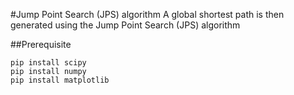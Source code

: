 #Jump Point Search (JPS) algorithm
A global shortest path is then generated using the Jump Point Search (JPS) algorithm

##Prerequisite
```
pip install scipy
pip install numpy
pip install matplotlib
```